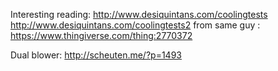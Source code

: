Interesting reading:
http://www.desiquintans.com/coolingtests
http://www.desiquintans.com/coolingtests2
from same guy : https://www.thingiverse.com/thing:2770372


Dual blower:
http://scheuten.me/?p=1493

